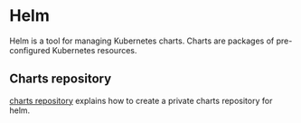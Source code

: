 # Helm

Helm is a tool for managing Kubernetes charts. Charts are packages of pre-configured Kubernetes resources.

## Charts repository

[charts repository](./repository) explains how to create a private charts repository for helm. 



